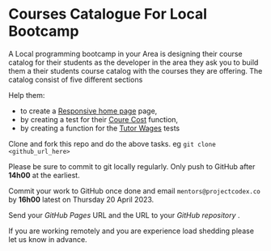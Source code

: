 # Courses Catalogue For Local Bootcamp

A Local programming bootcamp in your Area is designing their course catalog for their students as the developer in the area they ask you to build them a their students course catalog with the courses they are offering. The catalog consist of five different sections


Help them:

* to create a [Responsive home page](./responsive-page) page,
* by creating a test for their [Coure Cost](./course-cost) function,
* by creating a function for the [Tutor Wages](./tutor-wages) tests

Clone and fork this repo and do the above tasks.
eg `git clone <github_url_here>`

Please be sure to commit to git locally regularly. Only push to GitHub after **14h00** at the earliest.

Commit your work to GitHub once done and email `mentors@projectcodex.co` by **16h00** latest on Thursday 20 April 2023.

Send your *GitHub Pages* URL and the URL to your *GitHub repository* .

If you are working remotely and you are experience load shedding please let us know in advance.
